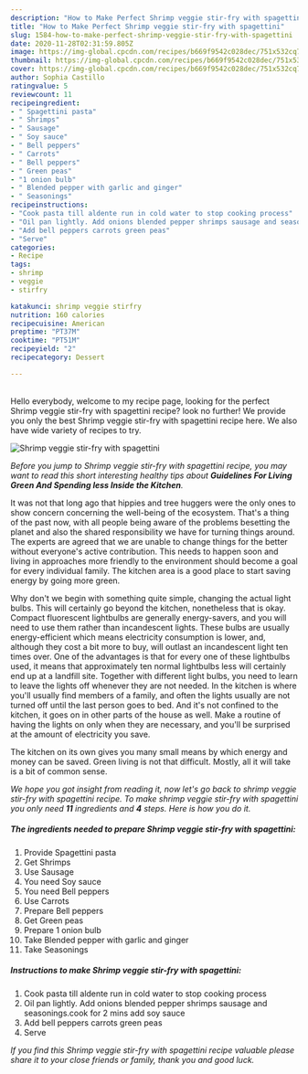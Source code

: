```yaml
---
description: "How to Make Perfect Shrimp veggie stir-fry with spagettini"
title: "How to Make Perfect Shrimp veggie stir-fry with spagettini"
slug: 1584-how-to-make-perfect-shrimp-veggie-stir-fry-with-spagettini
date: 2020-11-28T02:31:59.805Z
image: https://img-global.cpcdn.com/recipes/b669f9542c028dec/751x532cq70/shrimp-veggie-stir-fry-with-spagettini-recipe-main-photo.jpg
thumbnail: https://img-global.cpcdn.com/recipes/b669f9542c028dec/751x532cq70/shrimp-veggie-stir-fry-with-spagettini-recipe-main-photo.jpg
cover: https://img-global.cpcdn.com/recipes/b669f9542c028dec/751x532cq70/shrimp-veggie-stir-fry-with-spagettini-recipe-main-photo.jpg
author: Sophia Castillo
ratingvalue: 5
reviewcount: 11
recipeingredient:
- " Spagettini pasta"
- " Shrimps"
- " Sausage"
- " Soy sauce"
- " Bell peppers"
- " Carrots"
- " Bell peppers"
- " Green peas"
- "1 onion bulb"
- " Blended pepper with garlic and ginger"
- " Seasonings"
recipeinstructions:
- "Cook pasta till aldente run in cold water to stop cooking process"
- "Oil pan lightly. Add onions blended pepper shrimps sausage and seasonings.cook for 2 mins add soy sauce"
- "Add bell peppers carrots green peas"
- "Serve"
categories:
- Recipe
tags:
- shrimp
- veggie
- stirfry

katakunci: shrimp veggie stirfry 
nutrition: 160 calories
recipecuisine: American
preptime: "PT37M"
cooktime: "PT51M"
recipeyield: "2"
recipecategory: Dessert

---
```

<br>
Hello everybody, welcome to my recipe page, looking for the perfect Shrimp veggie stir-fry with spagettini recipe? look no further! We provide you only the best Shrimp veggie stir-fry with spagettini recipe here. We also have wide variety of recipes to try.
<br>


![Shrimp veggie stir-fry with spagettini](https://img-global.cpcdn.com/recipes/b669f9542c028dec/751x532cq70/shrimp-veggie-stir-fry-with-spagettini-recipe-main-photo.jpg)

<i>Before you jump to Shrimp veggie stir-fry with spagettini recipe, you may want to read this short interesting healthy tips about 
<strong>Guidelines For Living Green And Spending less Inside the Kitchen</strong>.</i>
</br>

It was not that long ago that hippies and tree huggers were the only ones to show concern concerning the well-being of the ecosystem. That's a thing of the past now, with all people being aware of the problems besetting the planet and also the shared responsibility we have for turning things around. The experts are agreed that we are unable to change things for the better without everyone's active contribution. This needs to happen soon and living in approaches more friendly to the environment should become a goal for every individual family. The kitchen area is a good place to start saving energy by going more green.

Why don't we begin with something quite simple, changing the actual light bulbs. This will certainly go beyond the kitchen, nonetheless that is okay. Compact fluorescent lightbulbs are generally energy-savers, and you will need to use them rather than incandescent lights. These bulbs are usually energy-efficient which means electricity consumption is lower, and, although they cost a bit more to buy, will outlast an incandescent light ten times over. One of the advantages is that for every one of these lightbulbs used, it means that approximately ten normal lightbulbs less will certainly end up at a landfill site. Together with different light bulbs, you need to learn to leave the lights off whenever they are not needed. In the kitchen is where you'll usually find members of a family, and often the lights usually are not turned off until the last person goes to bed. And it's not confined to the kitchen, it goes on in other parts of the house as well. Make a routine of having the lights on only when they are necessary, and you'll be surprised at the amount of electricity you save.

The kitchen on its own gives you many small means by which energy and money can be saved. Green living is not that difficult. Mostly, all it will take is a bit of common sense.


<i>We hope you got insight from reading it, now let's go back to shrimp veggie stir-fry with spagettini recipe. To make shrimp veggie stir-fry with spagettini you only need <strong>11</strong> ingredients and <strong>4</strong> steps. Here is how you do it.
</i>

##### The ingredients needed to prepare Shrimp veggie stir-fry with spagettini:

1. Provide  Spagettini pasta
1. Get  Shrimps
1. Use  Sausage
1. You need  Soy sauce
1. You need  Bell peppers
1. Use  Carrots
1. Prepare  Bell peppers
1. Get  Green peas
1. Prepare 1 onion bulb
1. Take  Blended pepper with garlic and ginger
1. Take  Seasonings


##### Instructions to make Shrimp veggie stir-fry with spagettini:

1. Cook pasta till aldente run in cold water to stop cooking process
1. Oil pan lightly. Add onions blended pepper shrimps sausage and seasonings.cook for 2 mins add soy sauce
1. Add bell peppers carrots green peas
1. Serve


<i>If you find this Shrimp veggie stir-fry with spagettini recipe valuable please share it to your close friends or family, thank you and good luck.</i>
